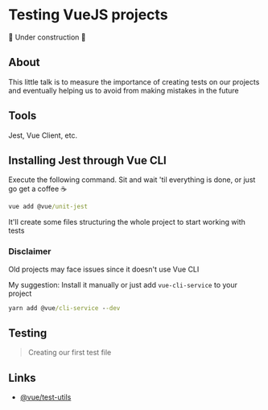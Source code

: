 # Testing VueJS projects

:construction: Under construction :construction:

## About

This little talk is to measure the importance of creating tests on our projects and eventually helping us to avoid from making mistakes in the future

## Tools

Jest, Vue Client, etc.

## Installing Jest through Vue CLI

Execute the following command. Sit and wait 'til everything is done, or just go get a coffee :coffee:

```cmd
vue add @vue/unit-jest
```

It'll create some files structuring the whole project to start working with tests

### Disclaimer

Old projects may face issues since it doesn't use Vue CLI

My suggestion: Install it manually or just add `vue-cli-service` to your project

```cmd
yarn add @vue/cli-service --dev
```

## Testing

> Creating our first test file

## Links

- [@vue/test-utils](https://vue-test-utils.vuejs.org)
